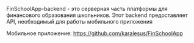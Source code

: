 FinSchoolApp-backend - это серверная часть платформы для финансового образования школьников. Этот backend предоставляет API, необходимый для работы мобильного приложения

Мобильное приложение: https://github.com/karalesus/FinSchoolApp
